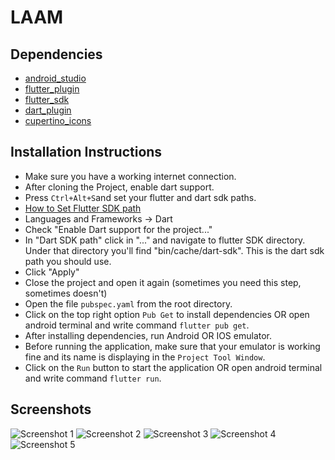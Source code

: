 # LAAM

## Dependencies

* [android_studio](https://developer.android.com/studio)​
* [flutter_plugin](https://flutter.dev/docs/development/tools/android-studio)
* [flutter_sdk](https://flutter.dev/docs/get-started/install)
* [dart_plugin](https://pub.dev/packages/cupertino_icons)
* [cupertino_icons](https://pub.dev/packages/cupertino_icons)
​
## Installation Instructions

* Make sure you have a working internet connection.
* After cloning the Project, enable dart support.
* Press `Ctrl+Alt+S`and set your flutter and dart sdk paths. 
* [How to Set Flutter SDK path](https://flutter.dev/docs/get-started/install)
* Languages and Frameworks -> Dart
* Check "Enable Dart support for the project..."
* In "Dart SDK path" click in "..." and navigate to flutter SDK directory. Under that directory you'll find "bin/cache/dart-sdk". This is the dart sdk path you should use.
* Click "Apply"
* Close the project and open it again (sometimes you need this step, sometimes doesn't)
* Open the file `pubspec.yaml` from the root directory. 
* Click on the top right option `Pub Get` to install dependencies OR open android terminal and write command `flutter pub get`.
* After installing dependencies, run Android OR IOS emulator.
* Before running the application, make sure that your emulator is working fine and its name is displaying in the `Project Tool Window`.
* Click on the `Run` button to start the application OR open android terminal and write command `flutter run`.

## Screenshots

![Screenshot 1](https://drive.google.com/file/d/1y3U_Sars7xQ4d6hAKVJR16BNHAWwAOtz/view?usp=sharing)
![Screenshot 2](https://drive.google.com/file/d/1dsj73W4-8Ply30rN1s--HllXLvcJhle-/view?usp=sharing)
![Screenshot 3](https://drive.google.com/file/d/1BqL1j12O17tzrBAAFToqm0gd2R69NM2_/view?usp=sharing)
![Screenshot 4](https://drive.google.com/file/d/1EwZ0smJ1qdCOJ2_0g1osL6CEt7rM46qt/view?usp=sharing)
![Screenshot 5](https://drive.google.com/file/d/1UXWMK1aTxM1RygxUri-qxKDatYBoULYk/view?usp=sharing)